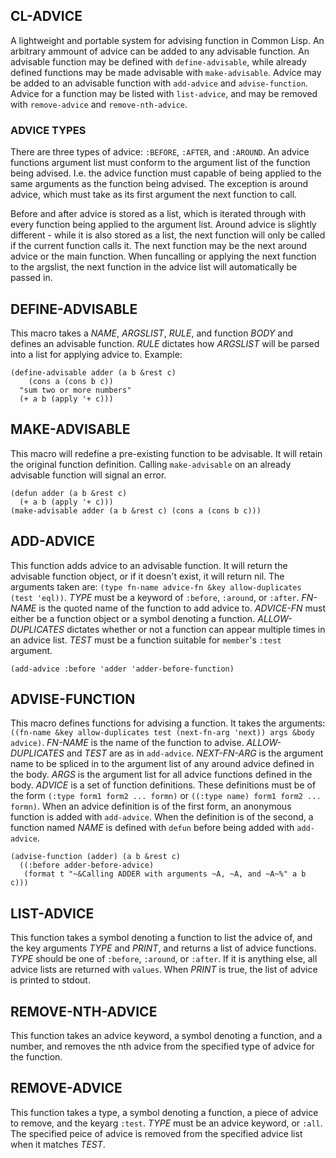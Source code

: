 CL-ADVICE
---------------
A lightweight and portable system for advising function in Common Lisp. An
arbitrary ammount of advice can be added to any advisable function. An advisable
function may be defined with `define-advisable`, while already defined functions
may be made advisable with `make-advisable`. Advice may be added to an advisable
function with `add-advice` and `advise-function`. Advice for a function may be
listed with `list-advice`, and may be removed with `remove-advice` and
`remove-nth-advice`.

### ADVICE TYPES ###
There are three types of advice: `:BEFORE`, `:AFTER`, and `:AROUND`. An advice
functions argument list must conform to the argument list of the function being
advised. I.e. the advice function must capable of being applied to the same
arguments as the function being advised. The exception is around advice, which
must take as its first argument the next function to call.

Before and after advice is stored as a list, which is iterated through with
every function being applied to the argument list. Around advice is slightly
different - while it is also stored as a list, the next function will only be
called if the current function calls it. The next function may be the next
around advice or the main function. When funcalling or applying the next
function to the argslist, the next function in the advice list will
automatically be passed in. 


DEFINE-ADVISABLE
----------------
This macro takes a *NAME*, *ARGSLIST*, *RULE*, and function *BODY* and defines
an advisable function. *RULE* dictates how *ARGSLIST* will be parsed into a list
for applying advice to. Example:

```
(define-advisable adder (a b &rest c)
    (cons a (cons b c))
  "sum two or more numbers"
  (+ a b (apply '+ c)))
```

MAKE-ADVISABLE
--------------
This macro will redefine a pre-existing function to be advisable. It will retain
the original function definition. Calling `make-advisable` on an already
advisable function will signal an error.

```
(defun adder (a b &rest c)
  (+ a b (apply '+ c)))
(make-advisable adder (a b &rest c) (cons a (cons b c)))
```

ADD-ADVICE
----------
This function adds advice to an advisable function. It will return the advisable
function object, or if it doesn't exist, it will return nil. The arguments taken
are: `(type fn-name advice-fn &key allow-duplicates (test 'eql))`.
*TYPE* must be a keyword of `:before`, `:around`, or `:after`. *FN-NAME* is the
quoted name of the function to add advice to. *ADVICE-FN* must either be a
function object or a symbol denoting a function. *ALLOW-DUPLICATES* dictates
whether or not a function can appear multiple times in an advice list. *TEST*
must be a function suitable for `member`'s `:test` argument.

```
(add-advice :before 'adder 'adder-before-function)
```

ADVISE-FUNCTION
---------------
This macro defines functions for advising a function. It takes the arguments:
`((fn-name &key allow-duplicates test (next-fn-arg 'next)) args &body advice)`. 
*FN-NAME* is the name of the function to advise. *ALLOW-DUPLICATES* and *TEST*
are as in `add-advice`. *NEXT-FN-ARG* is the argument name to be spliced in to
the argument list of any around advice defined in the body. *ARGS* is the
argument list for all advice functions defined in the body. *ADVICE* is a set
of function definitions. These definitions must be of the form
`(:type form1 form2 ... formn)` or `((:type name) form1 form2 ... formn)`.
When an advice definition is of the first form, an anonymous function is added
with `add-advice`. When the definition is of the second, a function named *NAME*
is defined with `defun` before being added with `add-advice`. 

```
(advise-function (adder) (a b &rest c)
  ((:before adder-before-advice)
   (format t "~&Calling ADDER with arguments ~A, ~A, and ~A~%" a b c)))
```

LIST-ADVICE
-----------
This function takes a symbol denoting a function to list the advice of, and the
key arguments *TYPE* and *PRINT*, and returns a list of advice functions. *TYPE*
should be one of `:before`, `:around`, or `:after`. If it is anything else, all
advice lists are returned with `values`. When *PRINT* is true, the list of
advice is printed to stdout.

REMOVE-NTH-ADVICE
-----------------
This function takes an advice keyword, a symbol denoting a function, and a
number, and removes the nth advice from the specified type of advice for the
function. 

REMOVE-ADVICE
-------------
This function takes a type, a symbol denoting a function, a piece of advice to
remove, and the keyarg `:test`. *TYPE* must be an advice keyword, or `:all`.
The specified peice of advice is removed from the specified advice list when it
matches *TEST*. 
